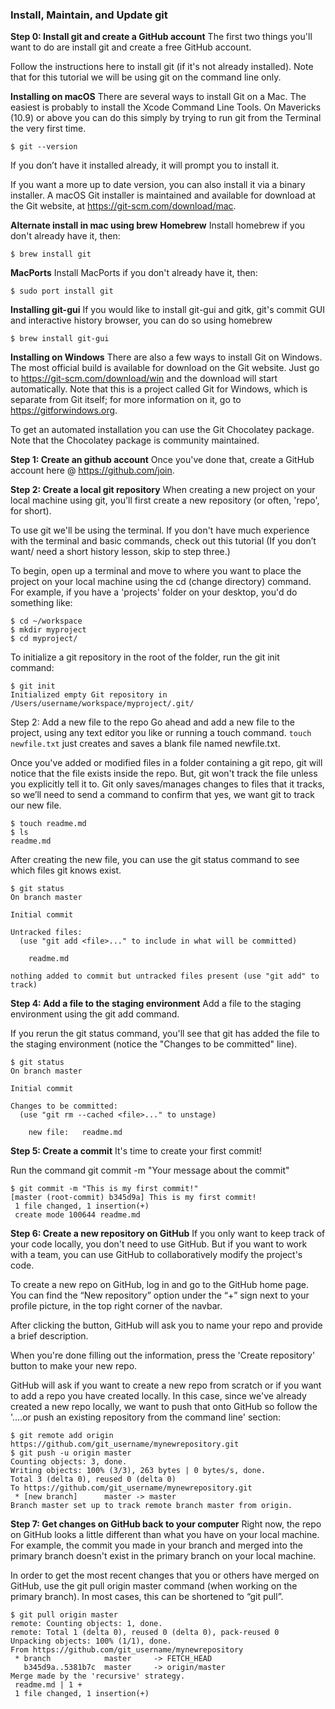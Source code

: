 ### Install, Maintain, and Update git

**Step 0: Install git and create a GitHub account**
The first two things you'll want to do are install git and create a free GitHub account.

Follow the instructions here to install git (if it's not already installed). Note that for this tutorial we will be using git on the command line only.

**Installing on macOS**
There are several ways to install Git on a Mac. The easiest is probably to install the Xcode Command Line Tools. On Mavericks (10.9) or above you can do this simply by trying to run git from the Terminal the very first time.
```
$ git --version
```
If you don’t have it installed already, it will prompt you to install it.

If you want a more up to date version, you can also install it via a binary installer. A macOS Git installer is maintained and available for download at the Git website, at https://git-scm.com/download/mac.

**Alternate install in mac using brew**
**Homebrew**
Install homebrew if you don't already have it, then:
```
$ brew install git
```
**MacPorts**
Install MacPorts if you don't already have it, then:
```
$ sudo port install git
```
**Installing git-gui**
If you would like to install git-gui and gitk, git's commit GUI and interactive history browser, you can do so using homebrew
```
$ brew install git-gui
```

**Installing on Windows**
There are also a few ways to install Git on Windows. The most official build is available for download on the Git website. Just go to https://git-scm.com/download/win and the download will start automatically. Note that this is a project called Git for Windows, which is separate from Git itself; for more information on it, go to https://gitforwindows.org.

To get an automated installation you can use the Git Chocolatey package. Note that the Chocolatey package is community maintained.

**Step 1: Create an github account**
Once you've done that, create a GitHub account here @ https://github.com/join.

**Step 2: Create a local git repository**
When creating a new project on your local machine using git, you'll first create a new repository (or often, 'repo', for short).

To use git we'll be using the terminal. If you don't have much experience with the terminal and basic commands, check out this tutorial (If you don’t want/ need a short history lesson, skip to step three.)

To begin, open up a terminal and move to where you want to place the project on your local machine using the cd (change directory) command. For example, if you have a 'projects' folder on your desktop, you'd do something like:
```
$ cd ~/workspace
$ mkdir myproject
$ cd myproject/
```

To initialize a git repository in the root of the folder, run the git init command:
```
$ git init
Initialized empty Git repository in /Users/username/workspace/myproject/.git/
```
Step 2: Add a new file to the repo
Go ahead and add a new file to the project, using any text editor you like or running a touch command. `touch newfile.txt` just creates and saves a blank file named newfile.txt.

Once you've added or modified files in a folder containing a git repo, git will notice that  the file exists inside the repo. But, git won't track the file unless you explicitly tell it to. Git only saves/manages changes to files that it tracks, so we’ll need to send a command to confirm that yes, we want git to track our new file.
```
$ touch readme.md
$ ls
readme.md
```
After creating the new file, you can use the git status command to see which files git knows exist.
```
$ git status
On branch master

Initial commit

Untracked files:
  (use "git add <file>..." to include in what will be committed)

	readme.md

nothing added to commit but untracked files present (use "git add" to track)
```
**Step 4: Add a file to the staging environment**
Add a file to the staging environment using the git add command.

If you rerun the git status command, you'll see that git has added the file to the staging environment (notice the "Changes to be committed" line).
```
$ git status
On branch master

Initial commit

Changes to be committed:
  (use "git rm --cached <file>..." to unstage)

	new file:   readme.md
```
**Step 5: Create a commit**
It's time to create your first commit!

Run the command git commit -m "Your message about the commit"
```
$ git commit -m "This is my first commit!"
[master (root-commit) b345d9a] This is my first commit!
 1 file changed, 1 insertion(+)
 create mode 100644 readme.md  
 ```

**Step 6: Create a new repository on GitHub**
If you only want to keep track of your code locally, you don't need to use GitHub. But if you want to work with a team, you can use GitHub to collaboratively modify the project's code.

To create a new repo on GitHub, log in and go to the GitHub home page. You can find the “New repository” option under the “+” sign next to your profile picture, in the top right corner of the navbar.

After clicking the button, GitHub will ask you to name your repo and provide a brief description.

When you're done filling out the information, press the 'Create repository' button to make your new repo.

GitHub will ask if you want to create a new repo from scratch or if you want to add a repo you have created locally. In this case, since we've already created a new repo locally, we want to push that onto GitHub so follow the '....or push an existing repository from the command line' section:
```
$ git remote add origin https://github.com/git_username/mynewrepository.git
$ git push -u origin master
Counting objects: 3, done.
Writing objects: 100% (3/3), 263 bytes | 0 bytes/s, done.
Total 3 (delta 0), reused 0 (delta 0)
To https://github.com/git_username/mynewrepository.git
 * [new branch]      master -> master
Branch master set up to track remote branch master from origin.
```

**Step 7: Get changes on GitHub back to your computer**
Right now, the repo on GitHub looks a little different than what you have on your local machine. For example, the commit you made in your branch and merged into the primary branch doesn't exist in the primary branch on your local machine.

In order to get the most recent changes that you or others have merged on GitHub, use the git pull origin master command (when working on the primary branch). In most cases, this can be shortened to “git pull”.
```
$ git pull origin master
remote: Counting objects: 1, done.
remote: Total 1 (delta 0), reused 0 (delta 0), pack-reused 0
Unpacking objects: 100% (1/1), done.
From https://github.com/git_username/mynewrepository
 * branch            master     -> FETCH_HEAD
   b345d9a..5381b7c  master     -> origin/master
Merge made by the 'recursive' strategy.
 readme.md | 1 +
 1 file changed, 1 insertion(+)
```
